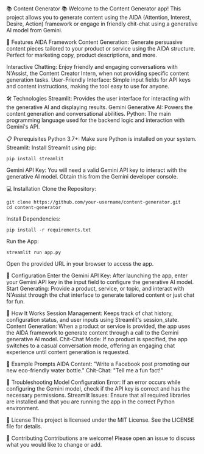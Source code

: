 📚 Content Generator 📚
Welcome to the Content Generator app! 
This project allows you to generate content using the AIDA (Attention, Interest, Desire, Action) framework or engage in friendly chit-chat using a generative AI model from Gemini.

🚀 Features
AIDA Framework Content Generation: Generate persuasive content pieces tailored to your product or service using the AIDA structure. Perfect for marketing copy, product descriptions, and more.

Interactive Chatting: Enjoy friendly and engaging conversations with N'Assist, the Content Creator Intern, when not providing specific content generation tasks.
User-Friendly Interface: Simple input fields for API keys and content instructions, making the tool easy to use for anyone.

🛠️ Technologies
Streamlit: Provides the user interface for interacting with the generative AI and displaying results.
Gemini Generative AI: Powers the content generation and conversational abilities.
Python: The main programming language used for the backend logic and interaction with Gemini's API.

📋 Prerequisites
Python 3.7+: Make sure Python is installed on your system.
Streamlit: Install Streamlit using pip:
```
pip install streamlit
```
Gemini API Key: You will need a valid Gemini API key to interact with the generative AI model. Obtain this from the Gemini developer console.

💻 Installation
Clone the Repository:
```
git clone https://github.com/your-username/content-generator.git
cd content-generator
```
Install Dependencies:
```
pip install -r requirements.txt
```
Run the App:
```
streamlit run app.py
```
Open the provided URL in your browser to access the app.

🔑 Configuration
Enter the Gemini API Key: After launching the app, enter your Gemini API key in the input field to configure the generative AI model.
Start Generating: Provide a product, service, or topic, and interact with N'Assist through the chat interface to generate tailored content or just chat for fun.

🧠 How It Works
Session Management: Keeps track of chat history, configuration status, and user inputs using Streamlit's session_state.
Content Generation: When a product or service is provided, the app uses the AIDA framework to generate content through a call to the Gemini generative AI model.
Chit-Chat Mode: If no product is specified, the app switches to a casual conversation mode, offering an engaging chat experience until content generation is requested.

🤖 Example Prompts
AIDA Content: "Write a Facebook post promoting our new eco-friendly water bottle."
Chit-Chat: "Tell me a fun fact!"

🐛 Troubleshooting
Model Configuration Error: If an error occurs while configuring the Gemini model, check if the API key is correct and has the necessary permissions.
Streamlit Issues: Ensure that all required libraries are installed and that you are running the app in the correct Python environment.

📄 License
This project is licensed under the MIT License. See the LICENSE file for details.

🤝 Contributing
Contributions are welcome! Please open an issue to discuss what you would like to change or add.
